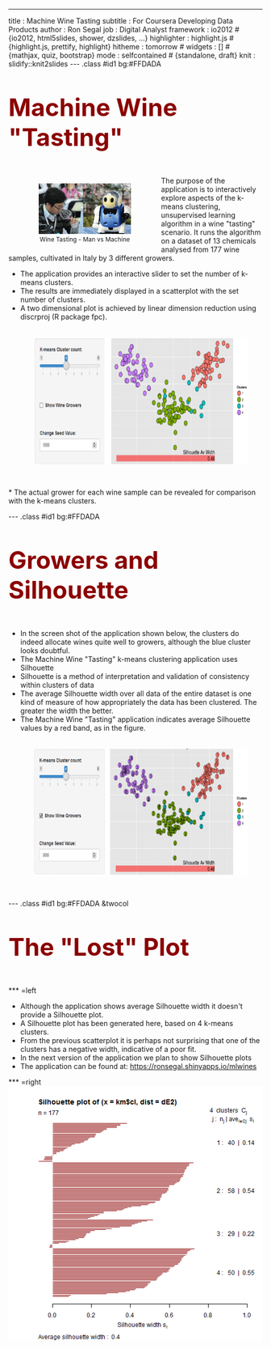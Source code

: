 --- 
title       : Machine Wine Tasting
subtitle    : For Coursera Developing Data Products
author      : Ron Segal
job         : Digital Analyst
framework   : io2012        # {io2012, html5slides, shower, dzslides, ...}
highlighter : highlight.js  # {highlight.js, prettify, highlight}
hitheme     : tomorrow      # 
widgets     : []            # {mathjax, quiz, bootstrap}
mode        : selfcontained # {standalone, draft}
knit        : slidify::knit2slides
--- .class #id1 bg:#FFDADA


## <p style="color:darkred;font-size:48px;">Machine Wine "Tasting"</p>

<figure style="float:left;">
<img  style="margin:0px 20px; height:100px;" src='assets/img/man_machine_wine_tasting_small.png' alt="Wine Tasting - Man vs Machine"/>
<figcaption  style="font-size:12px;text-align:center;">Wine Tasting - Man vs Machine</figcaption>
</figure>
The purpose of the application is to interactively explore aspects of the k-means clustering, unsupervised learning algorithm in a wine "tasting" scenario. It runs the algorithm on a dataset of 13 chemicals analysed from 177 wine samples, cultivated in Italy by 3 different growers.

* The application provides an interactive slider to set the number of k-means clusters.
* The results are immediately displayed in a scatterplot with the set number of clusters.
* A two dimensional plot is achieved by linear dimension reduction using discrproj (R package fpc).
<figure style="float:right;">
<img  style="margin:5px 0 30px 10px; height:250px;" src='assets/img/ml_wine_tasting_crop.png' alt="Application"/>
</figure>
* The actual grower for each wine sample can be revealed for comparison with the k-means clusters.


--- .class #id1 bg:#FFDADA

## <p style="color:darkred;font-size:48px;">Growers and Silhouette</p>


* In the screen shot of the application shown below, the clusters do indeed allocate wines quite well to growers, although the blue cluster looks doubtful.
* The Machine Wine "Tasting" k-means clustering application uses Silhouette
* Silhouette is a method of interpretation and validation of consistency within clusters of data
* The average Silhouette width over all data of the entire dataset is one kind of measure of how appropriately the data has been clustered. The greater the width the better.
* The Machine Wine "Tasting" application indicates average Silhouette values by a red band, as in the figure.
<figure style="float:right;">
<img  style="margin:5px 0 30px 10px; height:250px;" src='assets/img/ml_wine_tasting_with_growers_crop.png' alt="Application with Growers"/>
</figure>

--- .class #id1 bg:#FFDADA &twocol

## <p style="color:darkred;font-size:48px;">The "Lost" Plot</p>
*** =left
* Although the application shows average Silhouette width it doesn't provide a Silhouette plot. 
* A Silhouette plot has been generated here, based on 4 k-means clusters.
* From the previous scatterplot it is perhaps not surprising that one of the clusters has a negative width, indicative of a poor fit.
* In the next version of the application we plan to show Silhouette plots
* The application can be found at: https://ronsegal.shinyapps.io/mlwines

*** =right
![plot of chunk unnamed-chunk-1](assets/fig/unnamed-chunk-1-1.png) 


